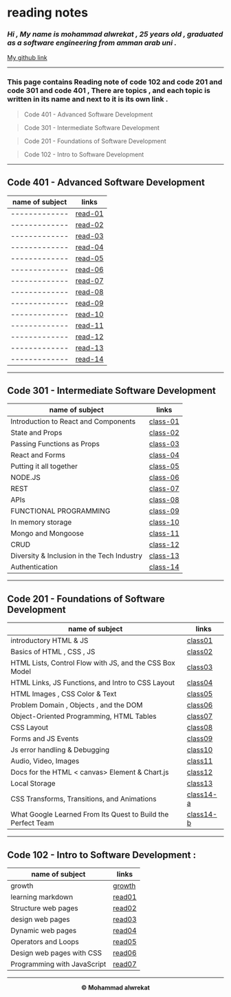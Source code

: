 # reading notes

### *Hi , My name is mohammad alwrekat , 25 years old , graduated as a software engineering from amman arab uni .*

[My github link](https://github.com/mhmadwrekat)

---
### This page contains Reading note of **code 102 and code 201 and code 301 and code 401** , There are topics , and each topic is written in its name and next to it is its own link .


> Code 401 - Advanced Software Development

> Code 301 - Intermediate Software Development

> Code 201 - Foundations of Software Development

> Code 102 - Intro to Software Development

---
## **Code 401 - Advanced Software Development**

|name of subject      |links                     |
|---------------------|--------------------------|
|-------------|[read-01](https://mhmadwrekat.github.io/reading-notes/class-01)|
|-------------|[read-02](https://mhmadwrekat.github.io/reading-notes/class-02)|
|-------------|[read-03](https://mhmadwrekat.github.io/reading-notes/class-03)|
|-------------|[read-04](https://mhmadwrekat.github.io/reading-notes/class-04)|
|-------------|[read-05](https://mhmadwrekat.github.io/reading-notes/class-05)|
|-------------|[read-06](https://mhmadwrekat.github.io/reading-notes/class-06)|
|-------------|[read-07](https://mhmadwrekat.github.io/reading-notes/class-07)|
|-------------|[read-08](https://mhmadwrekat.github.io/reading-notes/class-08)|
|-------------|[read-09](https://mhmadwrekat.github.io/reading-notes/class-09)|
|-------------|[read-10](https://mhmadwrekat.github.io/reading-notes/class-10)|
|-------------|[read-11](https://mhmadwrekat.github.io/reading-notes/class-11)|
|-------------|[read-12](https://mhmadwrekat.github.io/reading-notes/class-12)|
|-------------|[read-13](https://mhmadwrekat.github.io/reading-notes/class-13)|
|-------------|[read-14](https://mhmadwrekat.github.io/reading-notes/class-14)|

---
## **Code 301 - Intermediate Software Development**

|name of subject      |links                     |
|---------------------|--------------------------|
|Introduction to React and Components|[class-01](https://mhmadwrekat.github.io/reading-notes/class-01)|
|State and Props|[class-02](https://mhmadwrekat.github.io/reading-notes/class-02)|
|Passing Functions as Props|[class-03](https://mhmadwrekat.github.io/reading-notes/class-03)|
|React and Forms|[class-04](https://mhmadwrekat.github.io/reading-notes/class-04)|
|Putting it all together|[class-05](https://mhmadwrekat.github.io/reading-notes/class-05)|
|NODE.JS|[class-06](https://mhmadwrekat.github.io/reading-notes/class-06)|
|REST|[class-07](https://mhmadwrekat.github.io/reading-notes/class-07)|
|APIs|[class-08](https://mhmadwrekat.github.io/reading-notes/class-08)|
|FUNCTIONAL PROGRAMMING|[class-09](https://mhmadwrekat.github.io/reading-notes/class-09)|
|In memory storage|[class-10](https://mhmadwrekat.github.io/reading-notes/class-10)|
|Mongo and Mongoose|[class-11](https://mhmadwrekat.github.io/reading-notes/class-11)|
|CRUD|[class-12](https://mhmadwrekat.github.io/reading-notes/class-12)|
|Diversity & Inclusion in the Tech Industry|[class-13](https://mhmadwrekat.github.io/reading-notes/class-13)|
|Authentication|[class-14](https://mhmadwrekat.github.io/reading-notes/class-14)|

---
## **Code 201 - Foundations of Software Development**

|name of subject      |links                     |
|---------------------|--------------------------|
|introductory HTML & JS|[class01](https://mhmadwrekat.github.io/reading-notes/class01)|
|Basics of HTML , CSS , JS |[class02](https://mhmadwrekat.github.io/reading-notes/class02)|
|HTML Lists, Control Flow with JS, and the CSS Box Model|[class03](https://mhmadwrekat.github.io/reading-notes/class03)|
|HTML Links, JS Functions, and Intro to CSS Layout|[class04](https://mhmadwrekat.github.io/reading-notes/class04)|
|HTML Images , CSS Color & Text|[class05](https://mhmadwrekat.github.io/reading-notes/class05)|
|Problem Domain , Objects , and the DOM|[class06](https://mhmadwrekat.github.io/reading-notes/class06)|
|Object-Oriented Programming, HTML Tables|[class07](https://mhmadwrekat.github.io/reading-notes/class07)|
|CSS Layout       |[class08](https://mhmadwrekat.github.io/reading-notes/class08)|
|Forms and JS Events |[class09](https://mhmadwrekat.github.io/reading-notes/class09)|
|Js error handling & Debugging|[class10](https://mhmadwrekat.github.io/reading-notes/class10)|
|Audio, Video, Images |[class11](https://mhmadwrekat.github.io/reading-notes/class11)|
|Docs for the HTML < canvas> Element & Chart.js|[class12](https://mhmadwrekat.github.io/reading-notes/class12)|
|Local Storage|[class13](https://mhmadwrekat.github.io/reading-notes/class13)|
|CSS Transforms, Transitions, and Animations|[class14-a](https://mhmadwrekat.github.io/reading-notes/class14-a)|
|What Google Learned From Its Quest to Build the Perfect Team|[class14-b](https://mhmadwrekat.github.io/reading-notes/class14-b)|

---
## **Code 102 - Intro to Software Development :**


|name of subject      |links                     |
|---------------------|--------------------------|
|growth               |[growth](https://mhmadwrekat.github.io/reading-notes/growth)|
|learning markdown               |[read01](https://mhmadwrekat.github.io/reading-notes/read01)|
|Structure web pages               |[read02](https://mhmadwrekat.github.io/reading-notes/read02)|
|design web pages               |[read03](https://mhmadwrekat.github.io/reading-notes/read03)|
|Dynamic web pages               |[read04](https://mhmadwrekat.github.io/reading-notes/read04)|
|Operators and Loops       |[read05](https://mhmadwrekat.github.io/reading-notes/read05)|
|Design web pages with CSS    |[read06](https://mhmadwrekat.github.io/reading-notes/read06)|
|Programming with JavaScript|[read07](https://mhmadwrekat.github.io/reading-notes/read07)|

---
<b>
<p align="center">
© Mohammad alwrekat
</p>